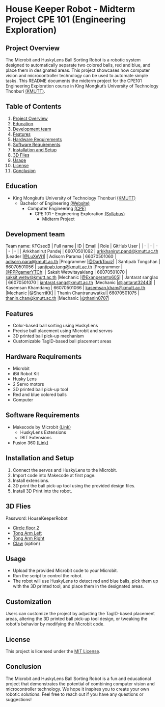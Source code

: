 # House Keeper Robot - Midterm Project CPE 101 (Engineering Exploration)

## Project Overview
The Microbit and HuskyLens Ball Sorting Robot is a robotic system designed to automatically separate two colored balls, red and blue, and place them in designated areas. This project showcases how computer vision and microcontroller technology can be used to automate simple tasks.
This README documents the midterm project for the CPE101 Engineering Exploration course in King Mongkut’s University of Technology Thonburi [(KMUTT)](https://www.kmutt.ac.th/).

## Table of Contents
1. [Project Overview](#project-overview)
2. [Education](#education)
3. [Development team](#development-team)
4. [Features](#features)
5. [Hardware Requirements](#hardware-requirements)
6. [Software Requirements](#software-requirements)
7. [Installation and Setup](#installation-and-setup)
8. [3D Flies](#3d-flies)
9. [Usage](#usage)
10. [License](#license)
11. [Conclusion](#conclusion)

## Education
- King Mongkut’s University of Technology Thonburi [(KMUTT)](https://www.kmutt.ac.th/)
    - Bachelor of Engineering [(Website)](https://eng.kmutt.ac.th)
        - Computer Engineering [(CPE)](https://www.cpe.kmutt.ac.th)
            - CPE 101 - Engineering Exploration [(Syllabus)](https://drive.google.com/file/d/1q8DzZ1vEUM5RS1FiopvX1kUsBls0Rmtl/view)
                - Midterm Project

## Development team
Team name: KFCsecB
| Full name             | ID            | Email                             | Role      | GitHub User |
| -                     | -             | -                                 | -         | -           |
| Arkkhanirut Pandej    | 66070501062   | <arkkhanirut.pand@kmutt.ac.th>    |Leader     |[@LuXeVi1](https://github.com/LuXeVi1)|
| Adisorn Parama        | 66070501060   | <adisorn.para@kmutt.ac.th>        |Programmer |[@DarkTouiz](https://github.com/DarkTouiZ)|
| Santipab Tongchan     | 66070501056   | <santipab.tong@kmutt.ac.th>       |Programmer | [@PPPgamerYTCh](https://github.com/PPPgamerYTCh)|
| Saksit Wetwitayaklang | 66070501070   | <saksit.wetw@kmutt.ac.th>         |Mechanic   |[@Exanperanto605](https://github.com/Exanperanto605)|
| Jantarat sanglao      | 66070501070   | <jantarat.sang@kmutt.ac.th>       |Mechanic   |[@jantarat32443](https://github.com/jantarat32443)|
| Kasemsan Khamdang     | 66070501066   | <kasemsan.kham@kmutt.ac.th>       |Mechanic   |[@SherriKK](https://github.com/SherriKK)|
| Thanin Chantranuwatkul| 66070501075   | <thanin.chan@kmutt.ac.th>         |Mechanic   |[@thanin0707](https://github.com/thanin0707)|


## Features
- Color-based ball sorting using HuskyLens
- Precise ball placement using Microbit and servos
- 3D printed ball pick-up mechanism
- Customizable TagID-based ball placement areas

## Hardware Requirements
- Microbit
- iBit Robot Kit
- Husky Lens
- 2 Servo motors
- 3D printed ball pick-up tool
- Red and blue colored balls
- Computer

## Software Requirements
- Makecode by Microbit [(Link)](https://makecode.microbit.org)
    - HuskyLens Extensions
    - IBIT Extensions
- Fusion 360 [(Link)](https://asean.autodesk.com/products/fusion-360/overview)

## Installation and Setup
1. Connect the servos and HuskyLens to the Microbit.
2. Import code into Makecode at first page.
3. Install extensions.
4. 3D print the ball pick-up tool using the provided design files.
5. Install 3D Print into the robot.

## 3D Flies
Password: HouseKeeperRobot
- [Circle floor 2](https://a360.co/3se7AhF)
- [Tong Arm Left](https://a360.co/3FBTBp6)
- [Tong Arm Right](https://a360.co/3SdYhcf)
- [Claw](https://a360.co/3MmkXTU) (option)


## Usage
- Upload the provided Microbit code to your Microbit.
- Run the script to control the robot.
- The robot will use HuskyLens to detect red and blue balls, pick them up with the 3D printed tool, and place them in the designated areas.

## Customization
Users can customize the project by adjusting the TagID-based placement areas, altering the 3D printed ball pick-up tool design, or tweaking the robot's behavior by modifying the Microbit code.

## License
This project is licensed under the [MIT License](LICENSE).

## Conclusion
The Microbit and HuskyLens Ball Sorting Robot is a fun and educational project that demonstrates the potential of combining computer vision and microcontroller technology. We hope it inspires you to create your own robotic solutions. Feel free to reach out if you have any questions or suggestions!
